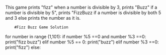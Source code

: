 This game prints "fizz" when a number is divisible by 3, prints "Buzz" if a number is divisible by 5", prints "FizzBuzz if a number is divisible by both 5 and 3 else prints the number as it is.

        #Fizz Buzz Game Solution

for number in range (1,101):
    if number %5 ==0 and number %3 ==0:
        print("fizz buzz")
    elif number %5 == 0:
        print("buzz")
    elif number %3 ==0:
        print("fizz")
    else:
